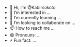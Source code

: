 - 👋 Hi, I’m @Kabirsokoto
- 👀 I’m interested in ...
- 🌱 I’m currently learning ...
- 💞️ I’m looking to collaborate on ...
- 📫 How to reach me ...
- 😄 Pronouns: ...
- ⚡ Fun fact: ...

<!---
Kabirsokoto/Kabirsokoto is a ✨ special ✨ repository because its `README.md` (this file) appears on your GitHub profile.
You can click the Preview link to take a look at your changes.
--->
